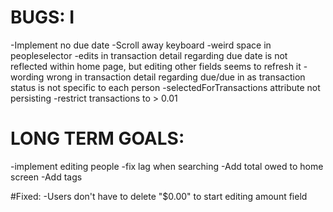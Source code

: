 # BUGS:  I
-Implement no due date
-Scroll away keyboard
-weird space in peopleselector
-edits in transaction detail regarding due date is not reflected within home page, but editing other fields seems to refresh it
-wording wrong in transaction detail regarding due/due in as transaction status is not specific to each person
-selectedForTransactions attribute not persisting
-restrict transactions to > 0.01

# LONG TERM GOALS: 
-implement editing people
-fix lag when searching
-Add total owed to home screen
-Add tags

#Fixed: 
-Users don't have to delete "$0.00" to start editing amount field



